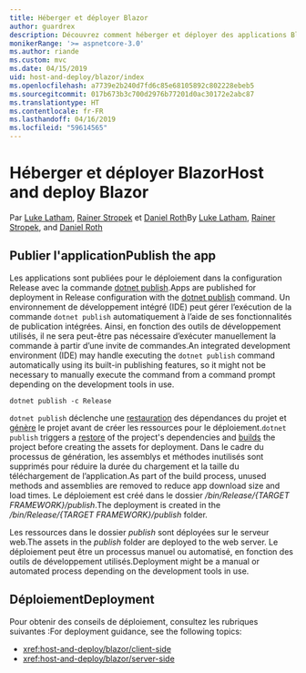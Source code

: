 ```yaml
---
title: Héberger et déployer Blazor
author: guardrex
description: Découvrez comment héberger et déployer des applications Blazor.
monikerRange: '>= aspnetcore-3.0'
ms.author: riande
ms.custom: mvc
ms.date: 04/15/2019
uid: host-and-deploy/blazor/index
ms.openlocfilehash: a7739e2b240d7fd6c85e68105892c802228ebeb5
ms.sourcegitcommit: 017b673b3c700d2976b77201d0ac30172e2abc87
ms.translationtype: HT
ms.contentlocale: fr-FR
ms.lasthandoff: 04/16/2019
ms.locfileid: "59614565"
---
```

# <a name="host-and-deploy-blazor"></a><span data-ttu-id="ea1f9-103">Héberger et déployer Blazor</span><span class="sxs-lookup"><span data-stu-id="ea1f9-103">Host and deploy Blazor</span></span>

<span data-ttu-id="ea1f9-104">Par [Luke Latham](https://github.com/guardrex), [Rainer Stropek](https://www.timecockpit.com) et [Daniel Roth](https://github.com/danroth27)</span><span class="sxs-lookup"><span data-stu-id="ea1f9-104">By [Luke Latham](https://github.com/guardrex), [Rainer Stropek](https://www.timecockpit.com), and [Daniel Roth](https://github.com/danroth27)</span></span>

## <a name="publish-the-app"></a><span data-ttu-id="ea1f9-105">Publier l'application</span><span class="sxs-lookup"><span data-stu-id="ea1f9-105">Publish the app</span></span>

<span data-ttu-id="ea1f9-106">Les applications sont publiées pour le déploiement dans la configuration Release avec la commande [dotnet publish](/dotnet/core/tools/dotnet-publish).</span><span class="sxs-lookup"><span data-stu-id="ea1f9-106">Apps are published for deployment in Release configuration with the [dotnet publish](/dotnet/core/tools/dotnet-publish) command.</span></span> <span data-ttu-id="ea1f9-107">Un environnement de développement intégré (IDE) peut gérer l’exécution de la commande `dotnet publish` automatiquement à l’aide de ses fonctionnalités de publication intégrées. Ainsi, en fonction des outils de développement utilisés, il ne sera peut-être pas nécessaire d’exécuter manuellement la commande à partir d’une invite de commandes.</span><span class="sxs-lookup"><span data-stu-id="ea1f9-107">An integrated development environment (IDE) may handle executing the `dotnet publish` command automatically using its built-in publishing features, so it might not be necessary to manually execute the command from a command prompt depending on the development tools in use.</span></span>

```console
dotnet publish -c Release
```

<span data-ttu-id="ea1f9-108">`dotnet publish` déclenche une [restauration](/dotnet/core/tools/dotnet-restore) des dépendances du projet et [génère](/dotnet/core/tools/dotnet-build) le projet avant de créer les ressources pour le déploiement.</span><span class="sxs-lookup"><span data-stu-id="ea1f9-108">`dotnet publish` triggers a [restore](/dotnet/core/tools/dotnet-restore) of the project's dependencies and [builds](/dotnet/core/tools/dotnet-build) the project before creating the assets for deployment.</span></span> <span data-ttu-id="ea1f9-109">Dans le cadre du processus de génération, les assemblys et méthodes inutilisés sont supprimés pour réduire la durée du chargement et la taille du téléchargement de l’application.</span><span class="sxs-lookup"><span data-stu-id="ea1f9-109">As part of the build process, unused methods and assemblies are removed to reduce app download size and load times.</span></span> <span data-ttu-id="ea1f9-110">Le déploiement est créé dans le dossier */bin/Release/{TARGET FRAMEWORK}/publish*.</span><span class="sxs-lookup"><span data-stu-id="ea1f9-110">The deployment is created in the */bin/Release/{TARGET FRAMEWORK}/publish* folder.</span></span>

<span data-ttu-id="ea1f9-111">Les ressources dans le dossier *publish* sont déployées sur le serveur web.</span><span class="sxs-lookup"><span data-stu-id="ea1f9-111">The assets in the *publish* folder are deployed to the web server.</span></span> <span data-ttu-id="ea1f9-112">Le déploiement peut être un processus manuel ou automatisé, en fonction des outils de développement utilisés.</span><span class="sxs-lookup"><span data-stu-id="ea1f9-112">Deployment might be a manual or automated process depending on the development tools in use.</span></span>

## <a name="deployment"></a><span data-ttu-id="ea1f9-113">Déploiement</span><span class="sxs-lookup"><span data-stu-id="ea1f9-113">Deployment</span></span>

<span data-ttu-id="ea1f9-114">Pour obtenir des conseils de déploiement, consultez les rubriques suivantes :</span><span class="sxs-lookup"><span data-stu-id="ea1f9-114">For deployment guidance, see the following topics:</span></span>

* <xref:host-and-deploy/blazor/client-side>
* <xref:host-and-deploy/blazor/server-side>
